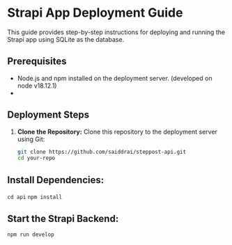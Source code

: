 # Strapi App Deployment Guide

This guide provides step-by-step instructions for deploying and running the Strapi app using SQLite as the database.

## Prerequisites

- Node.js and npm installed on the deployment server. (developed on node v18.12.1)
-

## Deployment Steps

1. **Clone the Repository:**
   Clone this repository to the deployment server using Git:

   ```sh
   git clone https://github.com/saiddrai/steppost-api.git
   cd your-repo
   ```

## Install Dependencies:

`cd api`
`npm install`

## Start the Strapi Backend:

`npm run develop`
